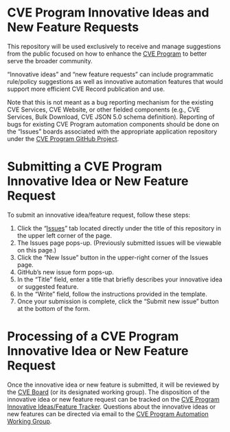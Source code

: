 # CVE Program Innovative Ideas and New Feature Requests
This repository will be used exclusively to receive and manage suggestions from the public focused on how to enhance the [CVE Program](https://www.cve.org/) to better serve the broader community.  

“Innovative ideas” and “new feature requests” can include programmatic rule/policy suggestions as well as innovative automation features that would support more efficient CVE Record publication and use.

Note that this is not meant as a bug reporting mechanism for the existing CVE Services, CVE Website, or other fielded components (e.g., CVE Services, Bulk Download, CVE JSON 5.0 schema definition). Reporting of bugs for existing CVE Program automation components should be done on the “Issues” boards associated with the appropriate application repository under the [CVE Program GitHub Project](https://github.com/CVEProject).

# Submitting a CVE Program Innovative Idea or New Feature Request
To submit an innovative idea/feature request, follow these steps:   
   
1. Click the “[Issues](https://github.com/CVEProject/CVE-Program-Innovation-Ideas-and-Feature-Requests/issues)” tab located directly under the title of this repository in the upper left corner of the page.  
2. The Issues page pops-up. (Previously submitted issues will be viewable on this page.)
3. Click the “New Issue” button in the upper-right corner of the Issues page.
4. GitHub’s new issue form pops-up.
5. In the “Title” field, enter a title that briefly describes your innovative idea or suggested feature. 
6. In the “Write” field, follow the instructions provided in the template.
7. Once your submission is complete, click the “Submit new issue” button at the bottom of the form.

# Processing of a CVE Program Innovative Idea or New Feature Request
Once the innovative idea or new feature is submitted, it will be reviewed by the [CVE Board](https://www.cve.org/ProgramOrganization/Board) (or its designated working group). The disposition of the innovative idea or new feature request can be tracked on the [CVE Program Innovative Ideas/Feature Tracker](https://github.com/orgs/CVEProject/projects/14/views/1). Questions about the innovative ideas or new features can be directed via email to the [CVE Program Automation Working Group](mailto:AWG@cve-cwe-programs.groups.io).
